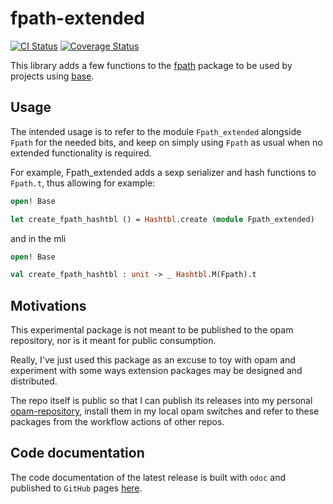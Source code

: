 # fpath-extended

[![CI Status](https://github.com/mbarbin/fpath-extended/workflows/ci/badge.svg)](https://github.com/mbarbin/fpath-extended/actions/workflows/ci.yml)
[![Coverage Status](https://coveralls.io/repos/github/mbarbin/fpath-extended/badge.svg?branch=main)](https://coveralls.io/github/mbarbin/fpath-extended?branch=main)

This library adds a few functions to the
[fpath](https://opam.ocaml.org/packages/fpath/) package to be used by projects
using [base](https://opam.ocaml.org/packages/base/).

## Usage

The intended usage is to refer to the module `Fpath_extended` alongside `Fpath`
for the needed bits, and keep on simply using `Fpath` as usual when no extended
functionality is required.

For example, Fpath_extended adds a sexp serializer and hash functions to
`Fpath.t`, thus allowing for example:

```ocaml file=example.ml
open! Base

let create_fpath_hashtbl () = Hashtbl.create (module Fpath_extended)
```

and in the mli

```ocaml file=example.mli
open! Base

val create_fpath_hashtbl : unit -> _ Hashtbl.M(Fpath).t
```

## Motivations

This experimental package is not meant to be published to the opam repository,
nor is it meant for public consumption.

Really, I've just used this package as an excuse to toy with opam and experiment
with some ways extension packages may be designed and distributed.

The repo itself is public so that I can publish its releases into my personal
[opam-repository](https://github.com/mbarbin/opam-repository), install them in
my local opam switches and refer to these packages from the workflow actions of
other repos.

## Code documentation

The code documentation of the latest release is built with `odoc` and published
to `GitHub` pages [here](https://mbarbin.github.io/fpath-extended).
